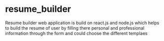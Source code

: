 # resume_builder
Resume builder web application is build on react.js and node.js which  helps to build the resume of user by filling there personal and professional information through the form and could choose the different templaes
